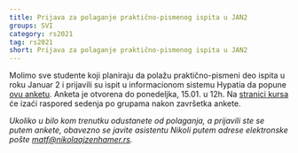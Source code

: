 ```yaml
---
title: Prijava za polaganje praktično-pismenog ispita u JAN2
groups: SVI
category: rs2021
tag: rs2021
short: Prijava za polaganje praktično-pismenog ispita u JAN2
---
```


Molimo sve studente koji planiraju da polažu praktično-pismeni deo ispita u roku Januar 2 i prijavili su ispit u informacionom sistemu Hypatia da popune [ovu anketu](https://forms.gle/zYJsLtfzxHspoSJ86). Anketa je otvorena do ponedeljka, 15.01. u 12h. Na [stranici kursa](http://rs.matf.bg.ac.rs) će izaći raspored sedenja po grupama nakon završetka ankete.

_Ukoliko u bilo kom trenutku odustanete od polaganja, a prijavili ste se putem ankete, obavezno se javite asistentu Nikoli putem adrese elektronske pošte matf@nikolaajzenhamer.rs._
